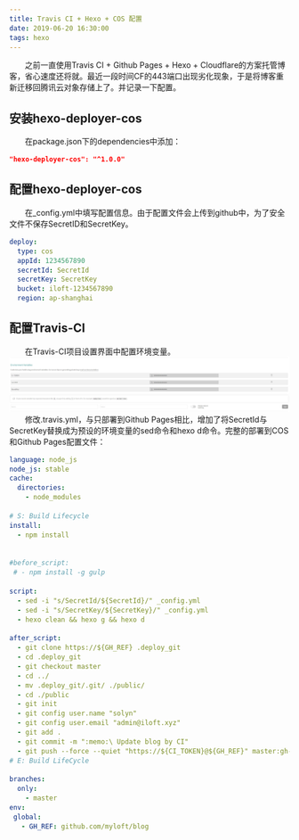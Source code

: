 ```yaml
---
title: Travis CI + Hexo + COS 配置
date: 2019-06-20 16:30:00
tags: hexo
---
```

　　之前一直使用Travis CI + Github Pages + Hexo + Cloudflare的方案托管博客，省心速度还将就。最近一段时间CF的443端口出现劣化现象，于是将博客重新迁移回腾讯云对象存储上了。并记录一下配置。
<!-- more --> 

安装hexo-deployer-cos
---
　　在package.json下的dependencies中添加：
```json
"hexo-deployer-cos": "^1.0.0"
```

配置hexo-deployer-cos
---
　　在_config.yml中填写配置信息。由于配置文件会上传到github中，为了安全文件不保存SecretID和SecretKey。
```yml
deploy: 
  type: cos
  appId: 1234567890
  secretId: SecretId
  secretKey: SecretKey
  bucket: iloft-1234567890
  region: ap-shanghai
```
配置Travis-CI
---
　　在Travis-CI项目设置界面中配置环境变量。
![配置环境变量](/images/travis-environment-variables.jpg)  
　　修改.travis.yml，与只部署到Github Pages相比，增加了将SecretId与SecretKey替换成为预设的环境变量的sed命令和hexo d命令。完整的部署到COS和Github Pages配置文件：
```yml
language: node_js
node_js: stable
cache:
  directories:
    - node_modules

# S: Build Lifecycle
install:
  - npm install


#before_script:
 # - npm install -g gulp

script:
  - sed -i "s/SecretId/${SecretId}/" _config.yml
  - sed -i "s/SecretKey/${SecretKey}/" _config.yml
  - hexo clean && hexo g && hexo d

after_script:
  - git clone https://${GH_REF} .deploy_git
  - cd .deploy_git
  - git checkout master
  - cd ../
  - mv .deploy_git/.git/ ./public/
  - cd ./public
  - git init
  - git config user.name "solyn"
  - git config user.email "admin@iloft.xyz"
  - git add .
  - git commit -m ":memo:\ Update blog by CI"
  - git push --force --quiet "https://${CI_TOKEN}@${GH_REF}" master:gh-pages
# E: Build LifeCycle

branches:
  only:
    - master
env:
 global:
   - GH_REF: github.com/myloft/blog
```